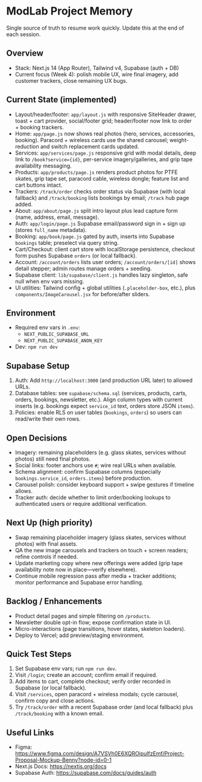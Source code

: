 ﻿# ModLab Project Memory

Single source of truth to resume work quickly. Update this at the end of each session.

## Overview
- Stack: Next.js 14 (App Router), Tailwind v4, Supabase (auth + DB)
- Current focus (Week 4): polish mobile UX, wire final imagery, add customer trackers, close remaining UX bugs.

## Current State (implemented)
- Layout/header/footer: `app/layout.js` with responsive SiteHeader drawer, toast + cart provider, social/footer grid; header/footer now link to order + booking trackers.
- Home: `app/page.js` now shows real photos (hero, services, accessories, booking). Paracord + wireless cards use the shared carousel; weight-reduction and switch replacement cards updated.
- Services: `app/services/page.js` responsive grid with modal details, deep link to `/book?service={id}`, per-service imagery/galleries, and grip tape availability messaging.
- Products: `app/products/page.js` renders product photos for PTFE skates, grip tape set, paracord cable, wireless dongle; feature list and cart buttons intact.
- Trackers: `/track/order` checks order status via Supabase (with local fallback) and `/track/booking` lists bookings by email; `/track` hub page added.
- About: `app/about/page.js` split intro layout plus lead capture form (name, address, email, message).
- Auth: `app/login/page.js` Supabase email/password sign in + sign up (stores `full_name` metadata).
- Booking: `app/book/page.js` gated by auth, inserts into Supabase `bookings` table; preselect via query string.
- Cart/Checkout: client cart store with localStorage persistence, checkout form pushes Supabase `orders` (or local fallback).
- Account: `/account/orders` lists user orders; `/account/orders/[id]` shows detail stepper; admin routes manage orders + seeding.
- Supabase client: `lib/supabase/client.js` handles lazy singleton, safe null when env vars missing.
- UI utilities: Tailwind config + global utilities (`.placeholder-box`, etc.), plus `components/ImageCarousel.jsx` for before/after sliders.

## Environment
- Required env vars in `.env`:
  - `NEXT_PUBLIC_SUPABASE_URL`
  - `NEXT_PUBLIC_SUPABASE_ANON_KEY`
- Dev: `npm run dev`

## Supabase Setup
1. Auth: Add `http://localhost:3000` (and production URL later) to allowed URLs.
2. Database tables: see `supabase/schema.sql` (services, products, carts, orders, bookings, newsletter, etc.). Align column types with current inserts (e.g. bookings expect `service_id` text, orders store JSON `items`).
3. Policies: enable RLS on user tables (`bookings`, `orders`) so users can read/write their own rows.

## Open Decisions
- Imagery: remaining placeholders (e.g. glass skates, services without photos) still need final photos.
- Social links: footer anchors use `#`; wire real URLs when available.
- Schema alignment: confirm Supabase columns (especially `bookings.service_id`, `orders.items`) before production.
- Carousel polish: consider keyboard support + swipe gestures if timeline allows.
- Tracker auth: decide whether to limit order/booking lookups to authenticated users or require additional verification.

## Next Up (high priority)
- Swap remaining placeholder imagery (glass skates, services without photos) with final assets.
- QA the new image carousels and trackers on touch + screen readers; refine controls if needed.
- Update marketing copy where new offerings were added (grip tape availability note now in place—verify elsewhere).
- Continue mobile regression pass after media + tracker additions; monitor performance and Supabase error handling.

## Backlog / Enhancements
- Product detail pages and simple filtering on `/products`.
- Newsletter double opt-in flow; expose confirmation state in UI.
- Micro-interactions (page transitions, hover states, skeleton loaders).
- Deploy to Vercel; add preview/staging environment.

## Quick Test Steps
1. Set Supabase env vars; run `npm run dev`.
2. Visit `/login`; create an account; confirm email if required.
3. Add items to cart, complete checkout; verify order recorded in Supabase (or local fallback).
4. Visit `/services`, open paracord + wireless modals; cycle carousel, confirm copy and close actions.
5. Try `/track/order` with a recent Supabase order (and local fallback) plus `/track/booking` with a known email.

## Useful Links
- Figma: https://www.figma.com/design/A7VSVh0E6XQROipulfzEmf/Project-Proposal-Mockup-Benny?node-id=0-1
- Next.js Docs: https://nextjs.org/docs
- Supabase Auth: https://supabase.com/docs/guides/auth
